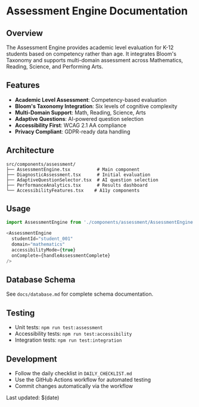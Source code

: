 # Assessment Engine Documentation

## Overview
The Assessment Engine provides academic level evaluation for K-12 students based on competency rather than age. It integrates Bloom's Taxonomy and supports multi-domain assessment across Mathematics, Reading, Science, and Performing Arts.

## Features
- **Academic Level Assessment**: Competency-based evaluation
- **Bloom's Taxonomy Integration**: Six levels of cognitive complexity
- **Multi-Domain Support**: Math, Reading, Science, Arts
- **Adaptive Questions**: AI-powered question selection
- **Accessibility First**: WCAG 2.1 AA compliance
- **Privacy Compliant**: GDPR-ready data handling

## Architecture
```
src/components/assessment/
├── AssessmentEngine.tsx          # Main component
├── DiagnosticAssessment.tsx      # Initial evaluation
├── AdaptiveQuestionSelector.tsx  # AI question selection
├── PerformanceAnalytics.tsx      # Results dashboard
└── AccessibilityFeatures.tsx    # A11y components
```

## Usage
```typescript
import AssessmentEngine from './components/assessment/AssessmentEngine';

<AssessmentEngine 
  studentId="student_001"
  domain="mathematics"
  accessibilityMode={true}
  onComplete={handleAssessmentComplete}
/>
```

## Database Schema
See `docs/database.md` for complete schema documentation.

## Testing
- Unit tests: `npm run test:assessment`
- Accessibility tests: `npm run test:accessibility`
- Integration tests: `npm run test:integration`

## Development
- Follow the daily checklist in `DAILY_CHECKLIST.md`
- Use the GitHub Actions workflow for automated testing
- Commit changes automatically via the workflow

Last updated: $(date)
